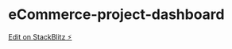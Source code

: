 # eCommerce-project-dashboard

[Edit on StackBlitz ⚡️](https://stackblitz.com/edit/stackblitz-starters-xze3aq)